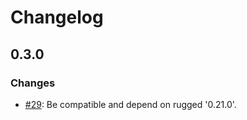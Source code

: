 # Changelog

## 0.3.0

### Changes

* [#29](https://github.com/mmozuras/pronto/issues/29): Be compatible and depend on rugged '0.21.0'.
